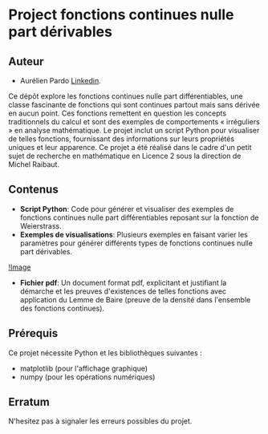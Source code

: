 # Project fonctions continues nulle part dérivables

## Auteur

- Aurélien Pardo [Linkedin](www.linkedin.com/in/aurélien-pardo-24a02324b).

Ce dépôt explore les fonctions continues nulle part différentiables, une classe fascinante de fonctions qui sont continues partout mais sans dérivée en aucun point. Ces fonctions remettent en question les concepts traditionnels du calcul et sont des exemples de comportements « irréguliers » en analyse mathématique. Le projet inclut un script Python pour visualiser de telles fonctions, fournissant des informations sur leurs propriétés uniques et leur apparence. Ce projet a été réalisé dans le cadre d'un petit sujet de recherche en mathématique en Licence 2 sous la direction de Michel Raibaut.

## Contenus

- **Script Python**: Code pour générer et visualiser des exemples de fonctions continues nulle part différentiables reposant sur la fonction de Weierstrass.
- **Exemples de visualisations**: Plusieurs exemples en faisant varier les paramètres pour générer différents types de fonctions continues nulle part dérivables.

[!Image](Weierstrass_a_0.7_b_24.png)
- **Fichier pdf**: Un document format pdf, explicitant et justifiant la démarche et les preuves d'existences de telles fonctions avec application du Lemme de Baire (preuve de la densité dans l'ensemble des fonctions continues).

## Prérequis

Ce projet nécessite Python et les bibliothèques suivantes :

- matplotlib (pour l'affichage graphique)
- numpy (pour les opérations numériques)

## Erratum

N'hesitez pas à signaler les erreurs possibles du projet.
